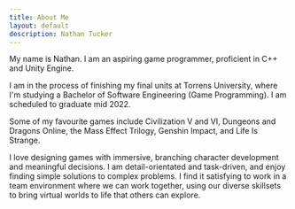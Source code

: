 ```yaml
---
title: About Me
layout: default
description: Nathan Tucker
---
```

My name is Nathan. I am an aspiring game programmer, proficient in C++ and Unity Engine.  
  
I am in the process of finishing my final units at Torrens University, where I'm studying a Bachelor of Software Engineering (Game Programming). I am scheduled to graduate mid 2022. 
   
Some of my favourite games include Civilization V and VI, Dungeons and Dragons Online, the Mass Effect Trilogy, Genshin Impact, and Life Is Strange.  
  
I love designing games with immersive, branching character development and meaningful decisions. I am detail-orientated and task-driven, and enjoy finding simple solutions to complex problems. I find it satisfying to work in a team environment where we can work together, using our diverse skillsets to bring virtual worlds to life that others can explore.
